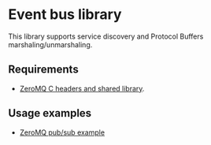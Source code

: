 # Event bus library

This library supports service discovery and Protocol Buffers marshaling/unmarshaling.

## Requirements

* [ZeroMQ C headers and shared library](https://zeromq.org/download/?language=c&library=libzmq#).

## Usage examples

* [ZeroMQ pub/sub example](zmq_examples/publisher_subscriber_test.go)
